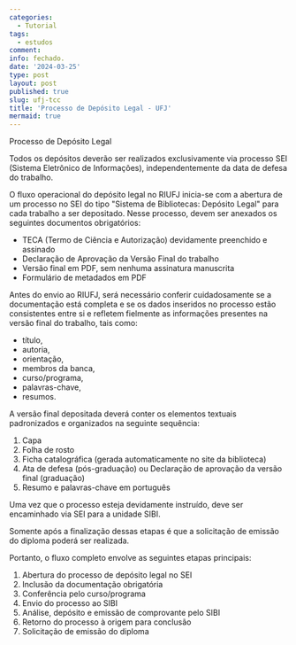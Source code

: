 ```yaml
---
categories:
  - Tutorial
tags:
  - estudos
comment: 
info: fechado.
date: '2024-03-25'
type: post
layout: post
published: true
slug: ufj-tcc
title: 'Processo de Depósito Legal - UFJ'
mermaid: true
---
```


Processo de Depósito Legal 

Todos os depósitos deverão ser realizados exclusivamente via processo SEI (Sistema Eletrônico de Informações), independentemente da data de defesa do trabalho.

O fluxo operacional do depósito legal no RIUFJ inicia-se com a abertura de um processo no SEI do tipo "Sistema de Bibliotecas: Depósito Legal" para cada trabalho a ser depositado. Nesse processo, devem ser anexados os seguintes documentos obrigatórios:
- TECA (Termo de Ciência e Autorização) devidamente preenchido e assinado
- Declaração de Aprovação da Versão Final do trabalho
- Versão final em PDF, sem nenhuma assinatura manuscrita 
- Formulário de metadados em PDF

Antes do envio ao RIUFJ, será necessário conferir cuidadosamente se a documentação está completa e se os dados inseridos no processo estão consistentes entre si e refletem fielmente as informações presentes na versão final do trabalho, tais como:

- título,
- autoria,
- orientação,
- membros da banca,
- curso/programa,
- palavras-chave,
- resumos.

A versão final depositada deverá conter os elementos textuais padronizados e organizados na seguinte sequência:  
1. Capa
2. Folha de rosto  
3. Ficha catalográfica (gerada automaticamente no site da biblioteca)
4. Ata de defesa (pós-graduação) ou Declaração de aprovação da versão final (graduação)
5. Resumo e palavras-chave em português

Uma vez que o processo esteja devidamente instruído, deve ser encaminhado via SEI para a unidade SIBI.

Somente após a finalização dessas etapas é que a solicitação de emissão do diploma poderá ser realizada.

Portanto, o fluxo completo envolve as seguintes etapas principais:

1. Abertura do processo de depósito legal no SEI
2. Inclusão da documentação obrigatória 
3. Conferência pelo curso/programa
4. Envio do processo ao SIBI
5. Análise, depósito e emissão de comprovante pelo SIBI
6. Retorno do processo à origem para conclusão 
7. Solicitação de emissão do diploma
